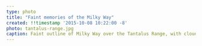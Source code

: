 ```yaml
---
type: photo
title: "Faint memories of the Milky Way"
created: !!timestamp '2015-10-08 10:22:00 -8'
photo: tantalus-range.jpg
caption: Faint outline of Milky Way over the Tantalus Range, with cloud filled Squamish Valley, BC.
---
```

